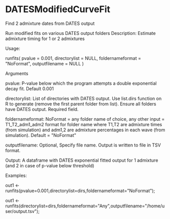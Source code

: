 # DATESModifiedCurveFit
Find 2 admixture dates from DATES output

Run modified fits on various DATES output folders
Description: Estimate admixture timing for 1 or 2 admixtures

Usage:

runfits(
  pvalue = 0.001,
  directorylist = NULL,
  foldernameformat = "NoFormat",
  outputfilename = NULL
)

Arguments

pvalue: P-value below which the program attempts a double exponential decay fit. Default 0.001

directorylist: List of directories with DATES output. Use list.dirs function on R to generate (remove the first parent folder from list). Ensure all folders have DATES output. Required field.

foldernameformat: NoFormat = any folder name of choice, any other input = T1_T2_adm1_adm2 format for folder name where T1,T2 are admixture times (from simulation) and adm1,2 are admixture percentages in each wave (from simulation). Default = "NoFormat"

outputfilename: Optional, Specify file name. Output is written to file in TSV format.

Output: A dataframe with DATES exponential fitted output for 1 admixture (and 2 in case of p-value below threshold)

Examples:

out1 <- runfits(pvalue=0.001,directorylist=dirs,foldernameformat="NoFormat");

out1 <- runfits(directorylist=dirs,foldernameformat="Any",outputfilename="/home/user/output.tsv");
